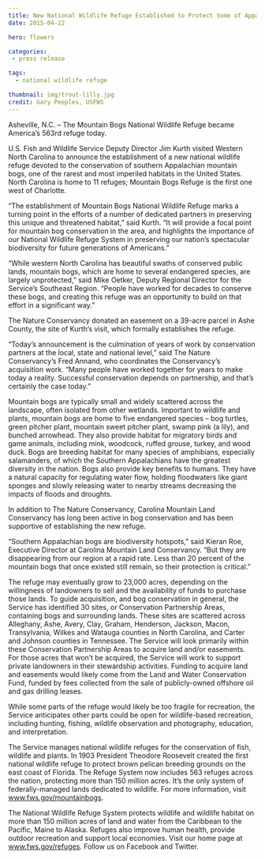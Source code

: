 ```yaml
---
title: New National Wildlife Refuge Established to Protect Some of Appalachia’s Rarest Places
date: 2015-04-22

hero: flowers

categories:
 - press release

tags:
  - national wildlife refuge

thumbnail: img/trout-lilly.jpg
credit: Gary Peeples, USFWS
---
```


Asheville, N.C. – The Mountain Bogs National Wildlife Refuge became America’s 563rd refuge today.

U.S. Fish and Wildlife Service Deputy Director Jim Kurth visited Western North Carolina to announce the establishment of a new national wildlife refuge devoted to the conservation of southern Appalachian mountain bogs, one of the rarest and most imperiled habitats in the United States.  North Carolina is home to 11 refuges; Mountain Bogs Refuge is the first one west of Charlotte.

“The establishment of Mountain Bogs National Wildlife Refuge marks a turning point in the efforts of a number of dedicated partners in preserving this unique and threatened habitat,” said Kurth. “It will provide a focal point for mountain bog conservation in the area, and highlights the importance of our National Wildlife Refuge System in preserving our nation’s spectacular biodiversity for future generations of Americans.”
<!--more-->
“While western North Carolina has beautiful swaths of conserved public lands, mountain bogs, which are home to several endangered species, are largely unprotected,” said Mike Oetker, Deputy Regional Director for the Service’s Southeast Region.  “People have worked for decades to conserve these bogs, and creating this refuge was an opportunity to build on that effort in a significant way.”

The Nature Conservancy donated an easement on a 39-acre parcel in Ashe County, the site of Kurth’s visit, which formally establishes the refuge.

“Today’s announcement is the culmination of years of work by conservation partners at the local, state and national level,” said The Nature Conservancy’s Fred Annand, who coordinates the Conservancy’s acquisition work. “Many people have worked together for years to make today a reality. Successful conservation depends on partnership, and that’s certainly the case today.”

Mountain bogs are typically small and widely scattered across the landscape, often isolated from other wetlands. Important to wildlife and plants, mountain bogs are home to five endangered species – bog turtles, green pitcher plant, mountain sweet pitcher plant, swamp pink (a lily), and bunched arrowhead. They also provide habitat for migratory birds and game animals, including mink, woodcock, ruffed grouse, turkey, and wood duck. Bogs are breeding habitat for many species of amphibians, especially salamanders, of which the Southern Appalachians have the greatest diversity in the nation. Bogs also provide key benefits to humans. They have a natural capacity for regulating water flow, holding floodwaters like giant sponges and slowly releasing water to nearby streams decreasing the impacts of floods and droughts.

In addition to The Nature Conservancy, Carolina Mountain Land Conservancy has long been active in bog conservation and has been supportive of establishing the new refuge.

“Southern Appalachian bogs are biodiversity hotspots,” said Kieran Roe, Executive Director at Carolina Mountain Land Conservancy. “But they are disappearing from our region at a rapid rate. Less than 20 percent of the mountain bogs that once existed still remain, so their protection is critical.”

The refuge may eventually grow to 23,000 acres, depending on the willingness of landowners to sell and the availability of funds to purchase those lands. To guide acquisition, and bog conservation in general, the Service has identified 30 sites, or Conservation Partnership Areas, containing bogs and surrounding lands. These sites are scattered across Alleghany, Ashe, Avery, Clay, Graham, Henderson, Jackson, Macon, Transylvania, Wilkes and Watauga counties in North Carolina, and Carter and Johnson counties in Tennessee. The Service will look primarily within these Conservation Partnership Areas to acquire land and/or easements. For those acres that won’t be acquired, the Service will work to support private landowners in their stewardship activities. Funding to acquire land and easements would likely come from the Land and Water Conservation Fund, funded by fees collected from the sale of publicly-owned offshore oil and gas drilling leases.

While some parts of the refuge would likely be too fragile for recreation, the Service anticipates other parts could be open for wildlife-based recreation, including hunting, fishing, wildlife observation and photography, education, and interpretation.

The Service manages national wildlife refuges for the conservation of fish, wildlife and plants. In 1903 President Theodore Roosevelt created the first national wildlife refuge to protect brown pelican breeding grounds on the east coast of Florida. The Refuge System now includes 563 refuges across the nation, protecting more than 150 million acres. It’s the only system of federally-managed lands dedicated to wildlife. For more information, visit www.fws.gov/mountainbogs.

The National Wildlife Refuge System protects wildlife and wildlife habitat on more than 150 million acres of land and water from the Caribbean to the Pacific, Maine to Alaska. Refuges also improve human health, provide outdoor recreation and support local economies. Visit our home page at www.fws.gov/refuges. Follow us on Facebook and Twitter.